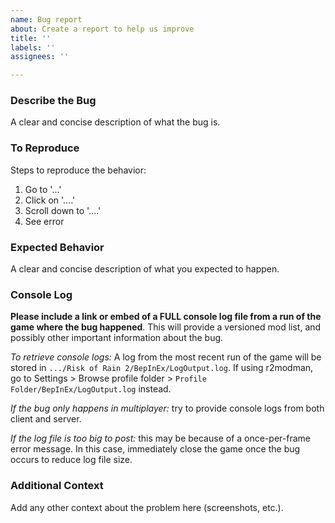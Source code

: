 ```yaml
---
name: Bug report
about: Create a report to help us improve
title: ''
labels: ''
assignees: ''

---
```


### Describe the Bug
A clear and concise description of what the bug is.

### To Reproduce
Steps to reproduce the behavior:
1. Go to '...'
2. Click on '....'
3. Scroll down to '....'
4. See error

### Expected Behavior
A clear and concise description of what you expected to happen.

### Console Log
**Please include a link or embed of a FULL console log file from a run of the game where the bug happened**. This will provide a versioned mod list, and possibly other important information about the bug.

*To retrieve console logs:* A log from the most recent run of the game will be stored in `.../Risk of Rain 2/BepInEx/LogOutput.log`. If using r2modman, go to Settings > Browse profile folder > `Profile Folder/BepInEx/LogOutput.log` instead.

*If the bug only happens in multiplayer:* try to provide console logs from both client and server.

*If the log file is too big to post:* this may be because of a once-per-frame error message. In this case, immediately close the game once the bug occurs to reduce log file size.

### Additional Context
Add any other context about the problem here (screenshots, etc.).
